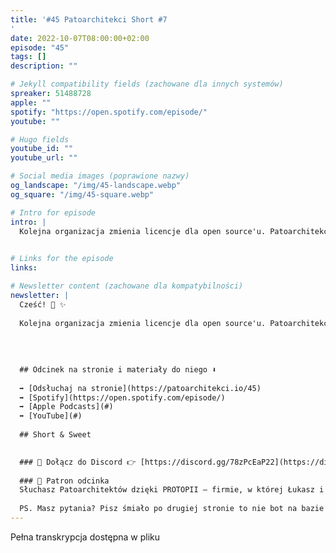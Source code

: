 ```yaml
---
title: '#45 Patoarchitekci Short #7
'
date: 2022-10-07T08:00:00+02:00
episode: "45"
tags: []
description: ""

# Jekyll compatibility fields (zachowane dla innych systemów)  
spreaker: 51488728
apple: ""
spotify: "https://open.spotify.com/episode/"
youtube: ""

# Hugo fields  
youtube_id: ""
youtube_url: ""

# Social media images (poprawione nazwy)
og_landscape: "/img/45-landscape.webp"
og_square: "/img/45-square.webp"

# Intro for episode
intro: |
  Kolejna organizacja zmienia licencje dla open source'u. Patoarchitekci wyjaśniają, czy w takiej sytuacji lepiej przenieść usługi do kogoś innego, czy może… zbudować wszystko od nowa. Posłuchaj i sprawdź!
  

# Links for the episode
links:

# Newsletter content (zachowane dla kompatybilności)
newsletter: |
  Cześć! 👋 ✨
  
  Kolejna organizacja zmienia licencje dla open source'u. Patoarchitekci wyjaśniają, czy w takiej sytuacji lepiej przenieść usługi do kogoś innego, czy może… zbudować wszystko od nowa. Posłuchaj i sprawdź!
  
  
  
  
  ## Odcinek na stronie i materiały do niego ⬇️
  
  ➡️ [Odsłuchaj na stronie](https://patoarchitekci.io/45)
  ➡️ [Spotify](https://open.spotify.com/episode/)
  ➡️ [Apple Podcasts](#)
  ➡️ [YouTube](#)
  
  ## Short & Sweet
  

  ### 🤝 Dołącz do Discord 👉 [https://discord.gg/78zPcEaP22](https://discord.gg/78zPcEaP22)
  
  ### 🏢 Patron odcinka
  Słuchasz Patoarchitektów dzięki PROTOPII – firmie, w której Łukasz i Szymon działają na co dzień, wspierając zespoły IT na każdym etapie: od projektowania, przez wdrożenia i migracje, aż po optymalizację i zabezpieczenia. Oferujemy też mentoring i szkolenia dostosowane do potrzeb każdej firmy, niezależnie od wielkości. Sprawdź nas: [protopia.tech](https://protopia.tech/)
  
  PS. Masz pytania? Pisz śmiało po drugiej stronie to nie bot na bazie GPT czy Claude 😎
---
```


Pełna transkrypcja dostępna w pliku
